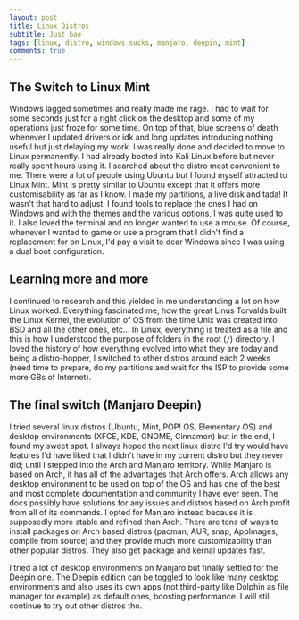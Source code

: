 ```yaml
---
layout: post
title: Linux Distros
subtitle: Just bae
tags: [linux, distro, windows sucks, manjaro, deepin, mint]
comments: true
---
```


## The Switch to Linux Mint

Windows lagged sometimes and really made me rage. I had to wait for some seconds just for 
a right click on the desktop and some of my operations just froze for some time. On top of 
that, blue screens of death whenever I updated drivers or idk and long updates introducing 
nothing useful but just delaying my work. I was really done and decided to move to Linux 
permanently. I had already booted into Kali Linux before but never really spent hours using 
it. I searched about the distro most convenient to me. There were a lot of people using 
Ubuntu but I found myself attracted to Linux Mint. Mint is pretty similar to Ubuntu except 
that it offers more customisability as far as I know. I made my partitions, a live disk and 
tada! It wasn't that hard to adjust. I found tools to replace the ones I had on Windows and 
with the themes and the various options, I was quite used to it. I also loved the terminal 
and no longer wanted to use a mouse. Of course, whenever I wanted to game or use a program 
that I didn't find a replacement for on Linux, I'd pay a visit to dear Windows since I was 
using a dual boot configuration.

## Learning more and more

I continued to research and this yielded in me understanding a lot on how Linux worked.
Everything fascinated me; how the great Linus Torvalds built the Linux Kernel, the
evolution of OS from the time Unix was created into BSD and all the other ones, etc... In
Linux, everything is treated as a file and this is how I understood the purpose of folders
in the root (`/`) directory. I loved the history of how everything evolved into what they are
today and being a distro-hopper, I switched to other distros around each 2 weeks (need time
to prepare, do my partitions and wait for the ISP to provide some more GBs of Internet).

## The final switch (Manjaro Deepin)

I tried several linux distros (Ubuntu, Mint, POP! OS, Elementary OS) and desktop environments
(XFCE, KDE, GNOME, Cinnamon) but in the end, I found my sweet spot. I always hoped the next
linux distro I'd try would have features I'd have liked that I didn't have in my current 
distro but they never did; until I stepped into the Arch and Manjaro territory. While Manjaro
is based on Arch, it has all of the advantages that Arch offers. Arch allows any desktop
environment to be used on top of the OS and has one of the best and most complete documentation
and community I have ever seen. The docs possibly have solutions for any issues and distros
based on Arch profit from all of its commands. I opted for Manjaro instead because it is
supposedly more stable and refined than Arch. There are tons of ways to install packages on
Arch based distros (pacman, AUR, snap, AppImages, compile from source) and they provide much
more customizability than other popular distros. They also get package and kernal updates fast.

I tried a lot of desktop environments on Manjaro but finally settled for the Deepin one. The
Deepin edition can be toggled to look like many desktop environments and also uses its own
apps (not third-party like Dolphin as file manager for example) as default ones, boosting
performance. I will still continue to try out other distros tho.
